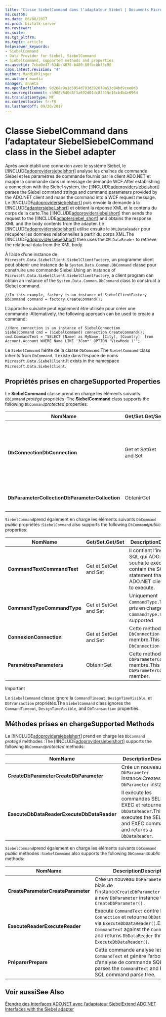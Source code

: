 ```yaml
---
title: "Classe SiebelCommand dans l’adaptateur Siebel | Documents Microsoft"
ms.custom: 
ms.date: 06/08/2017
ms.prod: biztalk-server
ms.reviewer: 
ms.suite: 
ms.tgt_pltfrm: 
ms.topic: article
helpviewer_keywords:
- SiebelCommand
- Data Provider for Siebel, SiebelCommand
- SiebelCommand, supported methods and properties
ms.assetid: 7cba0e47-634b-4878-b480-80fbcbbf5c90
caps.latest.revision: "4"
author: MandiOhlinger
ms.author: mandia
manager: anneta
ms.openlocfilehash: 9d268e9a1d5954d703d392070a53c84bd9cee0d8
ms.sourcegitcommit: cb908c540d8f1a692d01dc8f313e16cb4b4e696d
ms.translationtype: MT
ms.contentlocale: fr-FR
ms.lasthandoff: 09/20/2017
---
```

# <a name="siebelcommand-class-in-the-siebel-adapter"></a><span data-ttu-id="a6476-102">Classe SiebelCommand dans l’adaptateur Siebel</span><span class="sxs-lookup"><span data-stu-id="a6476-102">SiebelCommand class in the Siebel adapter</span></span>
<span data-ttu-id="a6476-103">Après avoir établi une connexion avec le système Siebel, le [!INCLUDE[adoprovidersiebelshort](../../includes/adoprovidersiebelshort-md.md)] analyse les chaînes de commande Siebel et les paramètres de commande fournis par le client ADO.NET et mappe la commande dans un message de demande WCF.</span><span class="sxs-lookup"><span data-stu-id="a6476-103">After establishing a connection with the Siebel system, the [!INCLUDE[adoprovidersiebelshort](../../includes/adoprovidersiebelshort-md.md)] parses the Siebel command strings and command parameters provided by the ADO.NET client and maps the command into a WCF request message.</span></span> <span data-ttu-id="a6476-104">Le [!INCLUDE[adoprovidersiebelshort](../../includes/adoprovidersiebelshort-md.md)] puis envoie la demande à la [!INCLUDE[adaptersiebel_short](../../includes/adaptersiebel-short-md.md)] et obtient la réponse XML et le contenu du corps de la carte.</span><span class="sxs-lookup"><span data-stu-id="a6476-104">The [!INCLUDE[adoprovidersiebelshort](../../includes/adoprovidersiebelshort-md.md)] then sends the request to the [!INCLUDE[adaptersiebel_short](../../includes/adaptersiebel-short-md.md)] and obtains the response XML and the body contents from the adapter.</span></span> <span data-ttu-id="a6476-105">Le [!INCLUDE[adoprovidersiebelshort](../../includes/adoprovidersiebelshort-md.md)] utilise ensuite le `XMLDataReader` pour récupérer les données relationnelles à partir du corps XML.</span><span class="sxs-lookup"><span data-stu-id="a6476-105">The [!INCLUDE[adoprovidersiebelshort](../../includes/adoprovidersiebelshort-md.md)] then uses the `XMLDataReader` to retrieve the relational data from the XML body.</span></span>  
  
 <span data-ttu-id="a6476-106">À l’aide d’une instance de `Microsoft.Data.SiebelClient.SiebelClientFactory`, un programme client peut obtenir une instance de la `System.Data.Common.DbCommand` classe pour construire une commande Siebel.</span><span class="sxs-lookup"><span data-stu-id="a6476-106">Using an instance of `Microsoft.Data.SiebelClient.SiebelClientFactory`, a client program can obtain an instance of the `System.Data.Common.DbCommand` class to construct a Siebel command.</span></span>  
  
```  
//In this example, factory is an instance of SiebelClientFactory  
DbCommand command = factory.CreateCommand();  
```  
  
 <span data-ttu-id="a6476-107">L’approche suivante peut également être utilisée pour créer une commande :</span><span class="sxs-lookup"><span data-stu-id="a6476-107">Alternatively, the following approach can be used to create a command:</span></span>  
  
```  
//Here connection is an instance of SiebelConnection  
SiebelCommand cmd = (SiebelCommand) connection.CreateCommand();  
cmd.CommandText = "SELECT [Name] as MyName, [City], [Country]  from Account.Account WHERE Name LIKE '3Com*' OPTION 'ViewMode 1'";  
```  
  
 <span data-ttu-id="a6476-108">Le `SiebelCommand` hérite de la classe `DbCommand`.</span><span class="sxs-lookup"><span data-stu-id="a6476-108">The `SiebelCommand` class inherits from `DbCommand`.</span></span>  <span data-ttu-id="a6476-109">Il existe dans l’espace de noms `Microsoft.Data.SiebelClient`.</span><span class="sxs-lookup"><span data-stu-id="a6476-109">It exists in the namespace `Microsoft.Data.SiebelClient`.</span></span>  
  
## <a name="supported-properties"></a><span data-ttu-id="a6476-110">Propriétés prises en charge</span><span class="sxs-lookup"><span data-stu-id="a6476-110">Supported Properties</span></span>  
 <span data-ttu-id="a6476-111">Le **SiebelCommand** classe prend en charge les éléments suivants `DbCommand` *protégé* propriétés :</span><span class="sxs-lookup"><span data-stu-id="a6476-111">The **SiebelCommand** class supports the following `DbCommand`*protected* properties:</span></span>  
  
|<span data-ttu-id="a6476-112">Nom</span><span class="sxs-lookup"><span data-stu-id="a6476-112">Name</span></span>|<span data-ttu-id="a6476-113">Get/Set.</span><span class="sxs-lookup"><span data-stu-id="a6476-113">Get/Set</span></span>|<span data-ttu-id="a6476-114"> Description</span><span class="sxs-lookup"><span data-stu-id="a6476-114">Description</span></span>|  
|----------|--------------|-----------------|  
|<span data-ttu-id="a6476-115">**DbConnection**</span><span class="sxs-lookup"><span data-stu-id="a6476-115">**DbConnection**</span></span>|<span data-ttu-id="a6476-116">Get et Set</span><span class="sxs-lookup"><span data-stu-id="a6476-116">Get and Set</span></span>|<span data-ttu-id="a6476-117">Il doit contenir sous-jacent `DbConnection` instance à partir duquel le `DbCommand` instance est obtenue.</span><span class="sxs-lookup"><span data-stu-id="a6476-117">This should contain the underlying `DbConnection` instance from which this `DbCommand` instance is obtained.</span></span>|  
|<span data-ttu-id="a6476-118">**DbParameterCollection**</span><span class="sxs-lookup"><span data-stu-id="a6476-118">**DbParameterCollection**</span></span>|<span data-ttu-id="a6476-119">Obtenir</span><span class="sxs-lookup"><span data-stu-id="a6476-119">Get</span></span>|<span data-ttu-id="a6476-120">Obtient la collection de `DbParameter` objets.</span><span class="sxs-lookup"><span data-stu-id="a6476-120">Gets the collection of `DbParameter` objects.</span></span>|  
  
 <span data-ttu-id="a6476-121">`SiebelCommand`prend également en charge les éléments suivants `DbCommand` *public* propriétés :</span><span class="sxs-lookup"><span data-stu-id="a6476-121">`SiebelCommand` also supports the following `DbCommand`*public* properties:</span></span>  
  
|<span data-ttu-id="a6476-122">Nom</span><span class="sxs-lookup"><span data-stu-id="a6476-122">Name</span></span>|<span data-ttu-id="a6476-123">Get/Set.</span><span class="sxs-lookup"><span data-stu-id="a6476-123">Get/Set</span></span>|<span data-ttu-id="a6476-124"> Description</span><span class="sxs-lookup"><span data-stu-id="a6476-124">Description</span></span>|  
|----------|--------------|-----------------|  
|<span data-ttu-id="a6476-125">**CommandText**</span><span class="sxs-lookup"><span data-stu-id="a6476-125">**CommandText**</span></span>|<span data-ttu-id="a6476-126">Get et Set</span><span class="sxs-lookup"><span data-stu-id="a6476-126">Get and Set</span></span>|<span data-ttu-id="a6476-127">Il contient l’instruction SQL qui ADO.NET souhaite exécuter.</span><span class="sxs-lookup"><span data-stu-id="a6476-127">This contain the SQL statement that the ADO.NET client wishes to execute.</span></span>|  
|<span data-ttu-id="a6476-128">**CommandType**</span><span class="sxs-lookup"><span data-stu-id="a6476-128">**CommandType**</span></span>|<span data-ttu-id="a6476-129">Get et Set</span><span class="sxs-lookup"><span data-stu-id="a6476-129">Get and Set</span></span>|<span data-ttu-id="a6476-130">Uniquement `CommandType.Text` est pris en charge.</span><span class="sxs-lookup"><span data-stu-id="a6476-130">Only `CommandType.Text` is supported.</span></span>|  
|<span data-ttu-id="a6476-131">**Connexion**</span><span class="sxs-lookup"><span data-stu-id="a6476-131">**Connection**</span></span>|<span data-ttu-id="a6476-132">Get et Set</span><span class="sxs-lookup"><span data-stu-id="a6476-132">Get and Set</span></span>|<span data-ttu-id="a6476-133">Cette méthode utilise le `DbConnection` membre.</span><span class="sxs-lookup"><span data-stu-id="a6476-133">This uses the `DbConnection` member.</span></span>|  
|<span data-ttu-id="a6476-134">**Paramètres**</span><span class="sxs-lookup"><span data-stu-id="a6476-134">**Parameters**</span></span>|<span data-ttu-id="a6476-135">Obtenir</span><span class="sxs-lookup"><span data-stu-id="a6476-135">Get</span></span>|<span data-ttu-id="a6476-136">Cette méthode utilise le `DbParameterCollection` membre.</span><span class="sxs-lookup"><span data-stu-id="a6476-136">This uses the `DbParameterCollection` member.</span></span>|  
  
> [!IMPORTANT]
>  <span data-ttu-id="a6476-137">Le `SiebelCommand` classe ignore la `CommandTimeout`, `DesignTimeVisible`, et `DbTransaction` propriétés.</span><span class="sxs-lookup"><span data-stu-id="a6476-137">The `SiebelCommand` class ignores the `CommandTimeout`, `DesignTimeVisible`, and `DbTransaction` properties.</span></span>  
  
## <a name="supported-methods"></a><span data-ttu-id="a6476-138">Méthodes prises en charge</span><span class="sxs-lookup"><span data-stu-id="a6476-138">Supported Methods</span></span>  
 <span data-ttu-id="a6476-139">Le [!INCLUDE[adoprovidersiebelshort](../../includes/adoprovidersiebelshort-md.md)] prend en charge les `DbCommand` *protégé* méthodes :</span><span class="sxs-lookup"><span data-stu-id="a6476-139">The [!INCLUDE[adoprovidersiebelshort](../../includes/adoprovidersiebelshort-md.md)] supports the following `DbCommand`*protected* methods:</span></span>  
  
|<span data-ttu-id="a6476-140">Nom</span><span class="sxs-lookup"><span data-stu-id="a6476-140">Name</span></span>|<span data-ttu-id="a6476-141"> Description</span><span class="sxs-lookup"><span data-stu-id="a6476-141">Description</span></span>|  
|----------|-----------------|  
|<span data-ttu-id="a6476-142">**CreateDbParameter**</span><span class="sxs-lookup"><span data-stu-id="a6476-142">**CreateDbParameter**</span></span>|<span data-ttu-id="a6476-143">Crée un nouveau `DbParameter` instance.</span><span class="sxs-lookup"><span data-stu-id="a6476-143">Creates a new `DbParameter` instance.</span></span>|  
|<span data-ttu-id="a6476-144">**ExecuteDbDataReader**</span><span class="sxs-lookup"><span data-stu-id="a6476-144">**ExecuteDbDataReader**</span></span>|<span data-ttu-id="a6476-145">Il exécute les commandes SELECT et EXEC et retourne un `DbDataReader`.</span><span class="sxs-lookup"><span data-stu-id="a6476-145">This executes the SELECT and EXEC commands and returns a `DbDataReader`.</span></span>|  
  
 <span data-ttu-id="a6476-146">`SiebelCommand`prend également en charge les éléments suivants `DbCommand` *public* méthodes :</span><span class="sxs-lookup"><span data-stu-id="a6476-146">`SiebelCommand` also supports the following `DbCommand`*public* methods:</span></span>  
  
|<span data-ttu-id="a6476-147">Nom</span><span class="sxs-lookup"><span data-stu-id="a6476-147">Name</span></span>|<span data-ttu-id="a6476-148"> Description</span><span class="sxs-lookup"><span data-stu-id="a6476-148">Description</span></span>|  
|----------|-----------------|  
|<span data-ttu-id="a6476-149">**CreateParameter**</span><span class="sxs-lookup"><span data-stu-id="a6476-149">**CreateParameter**</span></span>|<span data-ttu-id="a6476-150">Crée un nouveau `DbParameter` par le biais de l’instance`CreateDbParameter().`</span><span class="sxs-lookup"><span data-stu-id="a6476-150">Creates a new `DbParameter` instance through `CreateDbParameter().`</span></span>|  
|<span data-ttu-id="a6476-151">**ExecuteReader**</span><span class="sxs-lookup"><span data-stu-id="a6476-151">**ExecuteReader**</span></span>|<span data-ttu-id="a6476-152">Exécute `CommandText` contre le `Connection` et retourne `DbDataReader` via `ExecuteDbDataReader()`.</span><span class="sxs-lookup"><span data-stu-id="a6476-152">Executes `CommandText` against the `Connection` and returns `DbDataReader` through `ExecuteDbDataReader()`.</span></span>|  
|<span data-ttu-id="a6476-153">**Préparer**</span><span class="sxs-lookup"><span data-stu-id="a6476-153">**Prepare**</span></span>|<span data-ttu-id="a6476-154">Cette commande analyse les `CommandText` et génère l’arborescence d’analyse de commande SQL.</span><span class="sxs-lookup"><span data-stu-id="a6476-154">This parses the `CommandText` and builds the SQL command parse tree.</span></span>|  
  
## <a name="see-also"></a><span data-ttu-id="a6476-155">Voir aussi</span><span class="sxs-lookup"><span data-stu-id="a6476-155">See Also</span></span>  
 [<span data-ttu-id="a6476-156">Étendre des Interfaces ADO.NET avec l’adaptateur Siebel</span><span class="sxs-lookup"><span data-stu-id="a6476-156">Extend ADO.NET Interfaces with the Siebel adapter</span></span>](../../adapters-and-accelerators/adapter-siebel/extend-ado-net-interfaces-with-the-siebel-adapter.md)